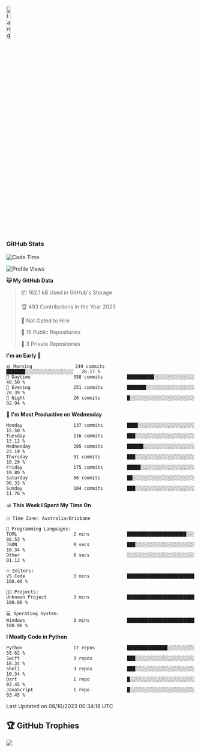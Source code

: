 <p align="left"><img width=15%" src="https://github.com/alansmathew/alansmathew/raw/master/lang.gif" alt="lang image here" /></p>

# <h3 align="left">GitHub Stats</h3>

<!--START_SECTION:waka-->
![Code Time](http://img.shields.io/badge/Code%20Time-312%20hrs%2058%20mins-blue)

![Profile Views](http://img.shields.io/badge/Profile%20Views-0-blue)

**🐱 My GitHub Data** 

> 📦 162.1 kB Used in GitHub's Storage 
 > 
> 🏆 493 Contributions in the Year 2023
 > 
> 🚫 Not Opted to Hire
 > 
> 📜 19 Public Repositories 
 > 
> 🔑 3 Private Repositories 
 > 
**I'm an Early 🐤** 

```text
🌞 Morning                249 commits         ███████░░░░░░░░░░░░░░░░░░   28.17 % 
🌆 Daytime                358 commits         ██████████░░░░░░░░░░░░░░░   40.50 % 
🌃 Evening                251 commits         ███████░░░░░░░░░░░░░░░░░░   28.39 % 
🌙 Night                  26 commits          █░░░░░░░░░░░░░░░░░░░░░░░░   02.94 % 
```
📅 **I'm Most Productive on Wednesday** 

```text
Monday                   137 commits         ████░░░░░░░░░░░░░░░░░░░░░   15.50 % 
Tuesday                  116 commits         ███░░░░░░░░░░░░░░░░░░░░░░   13.12 % 
Wednesday                205 commits         ██████░░░░░░░░░░░░░░░░░░░   23.19 % 
Thursday                 91 commits          ███░░░░░░░░░░░░░░░░░░░░░░   10.29 % 
Friday                   175 commits         █████░░░░░░░░░░░░░░░░░░░░   19.80 % 
Saturday                 56 commits          ██░░░░░░░░░░░░░░░░░░░░░░░   06.33 % 
Sunday                   104 commits         ███░░░░░░░░░░░░░░░░░░░░░░   11.76 % 
```


📊 **This Week I Spent My Time On** 

```text
🕑︎ Time Zone: Australia/Brisbane

💬 Programming Languages: 
TOML                     2 mins              ██████████████████████░░░   88.53 % 
JSON                     0 secs              ███░░░░░░░░░░░░░░░░░░░░░░   10.34 % 
Other                    0 secs              ░░░░░░░░░░░░░░░░░░░░░░░░░   01.12 % 

🔥 Editors: 
VS Code                  3 mins              █████████████████████████   100.00 % 

🐱‍💻 Projects: 
Unknown Project          3 mins              █████████████████████████   100.00 % 

💻 Operating System: 
Windows                  3 mins              █████████████████████████   100.00 % 
```

**I Mostly Code in Python** 

```text
Python                   17 repos            ███████████████░░░░░░░░░░   58.62 % 
Swift                    3 repos             ███░░░░░░░░░░░░░░░░░░░░░░   10.34 % 
Shell                    3 repos             ███░░░░░░░░░░░░░░░░░░░░░░   10.34 % 
Dart                     1 repo              █░░░░░░░░░░░░░░░░░░░░░░░░   03.45 % 
JavaScript               1 repo              █░░░░░░░░░░░░░░░░░░░░░░░░   03.45 % 
```




 Last Updated on 08/10/2023 00:34:18 UTC
<!--END_SECTION:waka-->

## 🏆 GitHub Trophies

![](https://github-profile-trophy.vercel.app/?username=samh06&theme=discord&no-frame=true&no-bg=false&margin-w=4)
